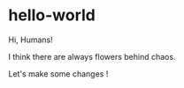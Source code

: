 # hello-world

Hi, Humans!

I think there are always flowers behind chaos. 

Let's make some changes !
